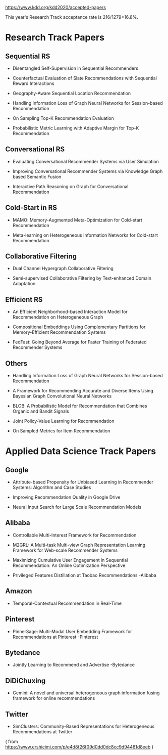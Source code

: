 https://www.kdd.org/kdd2020/accepted-papers

This year's Research Track acceptance rate is 216/1279=16.8%.

# Research Track Papers

## Sequential RS

* Disentangled Self-Supervision in Sequential Recommenders

* Counterfactual Evaluation of Slate Recommendations with Sequential Reward Interactions

* Geography-Aware Sequential Location Recommendation

* Handling Information Loss of Graph Neural Networks for Session-based Recommendation

* On Sampling Top-K Recommendation Evaluation

* Probabilistic Metric Learning with Adaptive Margin for Top-K Recommendation

## Conversational RS
* Evaluating Conversational Recommender Systems via User Simulation

* Improving Conversational Recommender Systems via Knowledge Graph based Semantic Fusion

* Interactive Path Reasoning on Graph for Conversational Recommendation

## Cold-Start in RS
* MAMO: Memory-Augmented Meta-Optimization for Cold-start Recommendation

* Meta-learning on Heterogeneous Information Networks for Cold-start Recommendation

## Collaborative Filtering
* Dual Channel Hypergraph Collaborative Filtering

* Semi-supervised Collaborative Filtering by Text-enhanced Domain Adaptation

## Efficient RS
* An Efficient Neighborhood-based Interaction Model for Recommendation on Heterogeneous Graph

* Compositional Embeddings Using Complementary Partitions for Memory-Efficient Recommendation Systems

* FedFast: Going Beyond Average for Faster Training of Federated Recommender Systems

## Others

* Handling Information Loss of Graph Neural Networks for Session-based Recommendation 

* A Framework for Recommending Accurate and Diverse Items Using Bayesian Graph Convolutional Neural Networks

* BLOB: A Probabilistic Model for Recommendation that Combines Organic and Bandit Signals

* Joint Policy-Value Learning for Recommendation

* On Sampled Metrics for Item Recommendation

# Applied Data Science Track Papers

## Google
* Attribute-based Propensity for Unbiased Learning in Recommender Systems: Algorithm and Case Studies

* Improving Recommendation Quality in Google Drive

* Neural Input Search for Large Scale Recommendation Models

## Alibaba
* Controllable Multi-Interest Framework for Recommendation

* M2GRL: A Multi-task Multi-view Graph Representation Learning Framework for Web-scale Recommender Systems

* Maximizing Cumulative User Engagement in Sequential Recommendation: An Online Optimization Perspective

* Privileged Features Distillation at Taobao Recommendations -Alibaba

## Amazon
* Temporal-Contextual Recommendation in Real-Time

## Pinterest
* PinnerSage: Multi-Modal User Embedding Framework for Recommendations at Pinterest -Pinterest

## Bytedance
* Jointly Learning to Recommend and Advertise -Bytedance

## DiDiChuxing
* Gemini: A novel and universal heterogeneous graph information fusing framework for online recommendations

## Twitter
* SimClusters: Community-Based Representations for Heterogeneous Recommendations at Twitter

( from https://www.ershicimi.com/p/e4d8f26f09d0dd0dc8cc9d94481d8eeb )
